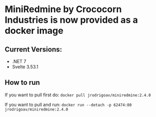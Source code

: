 # MiniRedmine by Crococorn Industries is now provided as a docker image

## Current Versions:
- .NET 7
- Svelte 3.53.1

## How to run

If you want to pull first do: `docker pull jrodrigoav/miniredmine:2.4.0`

If you want to pull and run: `docker run --detach -p 62474:80 jrodrigoav/miniredmine:2.4.0`
